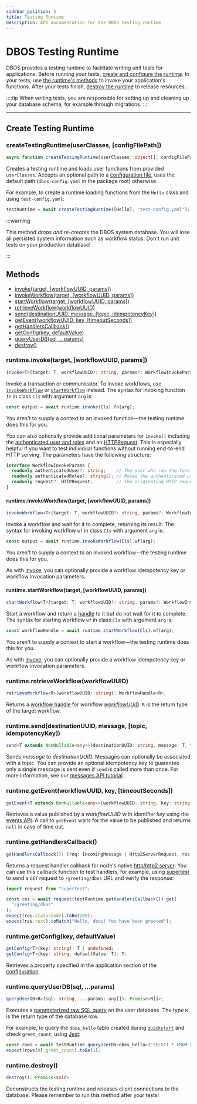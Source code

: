 ```yaml
---
sidebar_position: 5
title: Testing Runtime
description: API documentation for the DBOS testing runtime
---
```


# DBOS Testing Runtime

DBOS provides a testing runtime to facilitate writing unit tests for applications.
Before running your tests, [create and configure the runtime](#create-testing-runtime).
In your tests, use [the runtime's methods](#methods) to invoke your application's functions.
After your tests finish, [destroy the runtime](#runtimedestroy) to release resources.

::::tip
When writing tests, you are responsible for setting up and cleaning up your database schema, for example through migrations.
::::

---

## Create Testing Runtime

### createTestingRuntime(userClasses, \[configFilePath\])
```typescript
async function createTestingRuntime(userClasses: object[], configFilePath: string = dbosConfigFilePath): Promise<TestingRuntime>
```

Creates a testing runtime and loads user functions from provided `userClasses`.
Accepts an optional path to a [configuration file](./configuration.md), uses the default path (`dbos-config.yaml` in the package root) otherwise.

For example, to create a runtime loading functions from the `Hello` class and using `test-config.yaml`:
```typescript
testRuntime = await createTestingRuntime([Hello], "test-config.yaml");
```

:::warning

This method *drops and re-creates* the DBOS system database. You will lose all persisted system information such as workflow status. Don't run unit tests on your production database!

:::

## Methods
- [invoke(target, \[workflowUUID, params\])](#runtimeinvoketarget-workflowuuid-params)
- [invokeWorkflow(target, \[workflowUUID, params\])](#runtimeinvokeworkflowtarget-workflowuuid-params)
- [startWorkflow(target, \[workflowUUID, params\])](#runtimeinvokeworkflowtarget-workflowuuid-params)
- [retrieveWorkflow(workflowUUID)](#runtimeretrieveworkflowworkflowuuid)
- [send(destinationUUID, message, \[topic, idempotencyKey\])](#runtimesenddestinationuuid-message-topic-idempotencykey)
- [getEvent(workflowUUID, key, \[timeoutSeconds\])](#runtimegeteventworkflowuuid-key-timeoutseconds)
- [getHandlersCallback()](#runtimegethandlerscallback)
- [getConfig(key, defaultValue)](#runtimegetconfigkey-defaultvalue)
- [queryUserDB(sql, ...params)](#runtimequeryuserdbsql-params)
- [destroy()](#runtimedestroy)

### runtime.invoke(target, \[workflowUUID, params\])
```typescript
invoke<T>(target: T, workflowUUID?: string, params?: WorkflowInvokeParams): InvokeFuncs<T>
```

Invoke a transaction or communicator.
To invoke workflows, use [`invokeWorkflow`](#runtimeinvokeworkflowtarget-workflowuuid-params) or [`startWorkflow`](#runtimestartworkflowtarget-workflowuuid-params) instead.
The syntax for invoking function `fn` in class `Cls` with argument `arg` is:

```typescript
const output = await runtime.invoke(Cls).fn(arg);
```

You aren't to supply a context to an invoked function&#8212;the testing runtime does this for you.

You can also optionally provide additional parameters for `invoke()` including the [authenticated user and roles](../tutorials/authentication-authorization.md) and an [HTTPRequest](./contexts.md#ctxtrequest). This is especially helpful if you want to test individual functions without running end-to-end HTTP serving. The parameters have the following structure:

```typescript
interface WorkflowInvokeParams {
  readonly authenticatedUser?: string;    // The user who ran the function.
  readonly authenticatedRoles?: string[]; // Roles the authenticated user has.
  readonly request?: HTTPRequest;         // The originating HTTP request.
}
```

#### runtime.invokeWorkflow(target, \[workflowUUID, params\])

```typescript
invokeWorkflow<T>(target: T, workflowUUID?: string, params?: WorkflowInvokeParams): InvokeFuncs<T>
```

Invoke a workflow and wait for it to complete, returning its result.
The syntax for invoking workflow `wf` in class `Cls` with argument `arg` is:

```typescript
const output = await runtime.invokeWorkflow(Cls).wf(arg);
```

You aren't to supply a context to an invoked workflow&#8212;the testing runtime does this for you.

As with [invoke](#runtimeinvoketarget-workflowuuid-params), you can optionally provide a workflow idempotency key or workflow invocation parameters.

#### runtime.startWorkflow(target, \[workflowUUID, params\])

```typescript
startWorkflow<T>(target: T, workflowUUID?: string, params?: WorkflowInvokeParams): InvokeFuncs<T>
```

Start a workflow and return a [handle](./workflow-handles.md) to it but do not wait for it to complete.
The syntax for starting workflow `wf` in class `Cls` with argument `arg` is:

```typescript
const workflowHandle = await runtime.startWorkflow(Cls).wf(arg);
```

You aren't to supply a context to start a workflow&#8212;the testing runtime does this for you.

As with [invoke](#runtimeinvoketarget-workflowuuid-params), you can optionally provide a workflow idempotency key or workflow invocation parameters.

### runtime.retrieveWorkflow(workflowUUID)

```typescript
retrieveWorkflow<R>(workflowUUID: string): WorkflowHandle<R>;
```

Returns a [workflow handle](./workflow-handles.md) for workflow [_workflowUUID_](../tutorials/workflow-tutorial#workflow-identity).
`R` is the return type of the target workflow.

### runtime.send(destinationUUID, message, \[topic, idempotencyKey\])

```typescript
send<T extends NonNullable<any>>(destinationUUID: string, message: T, topic?: string, idempotencyKey?: string): Promise<void>;
```

Sends _message_ to _destinationUUID_.
Messages can optionally be associated with a topic.
You can provide an optional idempotency key to guarantee only a single message is sent even if `send` is called more than once.
For more information, see our [messages API tutorial](../tutorials/workflow-communication-tutorial#messages-api).

### runtime.getEvent(workflowUUID, key, \[timeoutSeconds\])

```typescript
getEvent<T extends NonNullable<any>>(workflowUUID: string, key: string, timeoutSeconds?: number): Promise<T | null>;
```

Retrieves a value published by a _workflowUUID_ with identifier _key_ using the [events API](../tutorials/workflow-communication-tutorial#events-api).
A call to `getEvent` waits for the value to be published and returns `null` in case of time out.

### runtime.getHandlersCallback()

```typescript
getHandlersCallback(): (req: IncomingMessage | Http2ServerRequest, res: ServerResponse | Http2ServerResponse) => Promise<void>;
```

Returns a request handler callback for node's native [http/http2 server](https://nodejs.org/api/http.html#httpcreateserveroptions-requestlistener).
You can use this callback function to test handlers, for example, using [supertest](https://www.npmjs.com/package/supertest) to send a `GET` request to `/greeting/dbos` URL and verify the response:
```typescript
import request from "supertest";

const res = await request(testRuntime.getHandlersCallback()).get(
  "/greeting/dbos"
);
expect(res.statusCode).toBe(200);
expect(res.text).toMatch("Hello, dbos! You have been greeted");
```

### runtime.getConfig(key, defaultValue)

```typescript
getConfig<T>(key: string): T | undefined;
getConfig<T>(key: string, defaultValue: T): T;
```

Retrieves a property specified in the application section of the [configuration](./configuration.md#application).

### runtime.queryUserDB(sql, ...params)

```typescript
queryUserDB<R>(sql: string, ...params: any[]): Promise<R[]>;
```

Executes a [parameterized raw SQL query](https://node-postgres.com/features/queries#parameterized-query) on the user database.
The type `R` is the return type of the database row.

For example, to query the `dbos_hello` table created during [`quickstart`](../getting-started/quickstart.md) and check `greet_count`, using [Jest](https://jestjs.io/):
```typescript
const rows = await testRuntime.queryUserDB<dbos_hello>("SELECT * FROM dbos_hello WHERE name=$1", "dbos");
expect(rows[0].greet_count).toBe(1);
```

### runtime.destroy()

```typescript
destroy(): Promise<void>
```

Deconstructs the testing runtime and releases client connections to the database.
Please remember to run this method after your tests!
